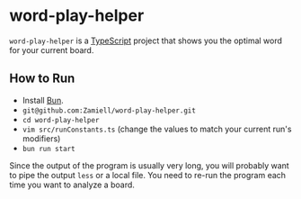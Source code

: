 # word-play-helper

`word-play-helper` is a [TypeScript](https://www.typescriptlang.org/) project that shows you the optimal word for your current board.

## How to Run

- Install [Bun](https://bun.sh/).
- `git@github.com:Zamiell/word-play-helper.git`
- `cd word-play-helper`
- `vim src/runConstants.ts` (change the values to match your current run's modifiers)
- `bun run start`

Since the output of the program is usually very long, you will probably want to pipe the output `less` or a local file. You need to re-run the program each time you want to analyze a board.
